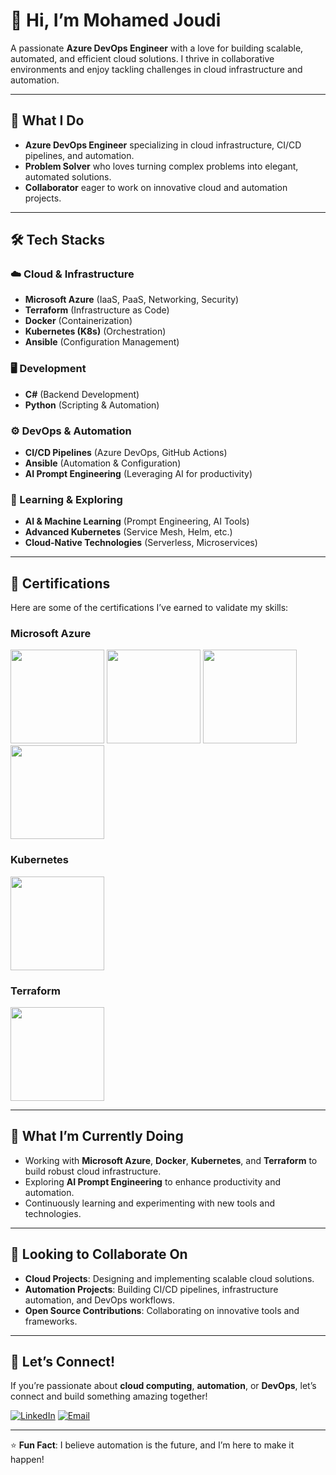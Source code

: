 <!---
MedJoudi/MedJoudi is a ✨ special ✨ repository because its `README.md` (this file) appears on your GitHub profile.
You can click the Preview link to take a look at your changes.
--->

# 👋 Hi, I’m Mohamed Joudi

A passionate **Azure DevOps Engineer** with a love for building scalable, automated, and efficient cloud solutions. I thrive in collaborative environments and enjoy tackling challenges in cloud infrastructure and automation.

---

## 💼 What I Do
- **Azure DevOps Engineer** specializing in cloud infrastructure, CI/CD pipelines, and automation.
- **Problem Solver** who loves turning complex problems into elegant, automated solutions.
- **Collaborator** eager to work on innovative cloud and automation projects.

---

## 🛠️ Tech Stacks

### ☁️ Cloud & Infrastructure
- **Microsoft Azure** (IaaS, PaaS, Networking, Security)
- **Terraform** (Infrastructure as Code)
- **Docker** (Containerization)
- **Kubernetes (K8s)** (Orchestration)
- **Ansible** (Configuration Management)

### 🖥️ Development
- **C#** (Backend Development)
- **Python** (Scripting & Automation)

### ⚙️ DevOps & Automation
- **CI/CD Pipelines** (Azure DevOps, GitHub Actions)
- **Ansible** (Automation & Configuration)
- **AI Prompt Engineering** (Leveraging AI for productivity)

### 🌱 Learning & Exploring
- **AI & Machine Learning** (Prompt Engineering, AI Tools)
- **Advanced Kubernetes** (Service Mesh, Helm, etc.)
- **Cloud-Native Technologies** (Serverless, Microservices)

---

## 📜 Certifications
Here are some of the certifications I’ve earned to validate my skills:

### Microsoft Azure
<div>
<img src="https://learn.microsoft.com/en-us/media/learn/certification/badges/microsoft-certified-fundamentals-badge.svg" width="150" />
<img src="https://certadda.com/wp-content/uploads/2020/11/azure-104.png" width="150" />
<img src="https://images.credly.com/size/680x680/images/63316b60-f62d-4e51-aacc-c23cb850089c/azure-developer-associate-600x600.png" width="150" />
<img src="https://certwizard.com/sites/default/files/2020-04/azure-devops-engineer-expert-certwizard.png" width="150" />


### Kubernetes
<img src="https://training.linuxfoundation.org/wp-content/uploads/2018/06/logo_cka_whitetext.png" width="150" />

### Terraform
<img src="https://images.credly.com/size/340x340/images/ed4be915-68f8-428a-b332-40ded9084ee5/blob" width="150" />
</div>

---

## 🌱 What I’m Currently Doing
- Working with **Microsoft Azure**, **Docker**, **Kubernetes**, and **Terraform** to build robust cloud infrastructure.
- Exploring **AI Prompt Engineering** to enhance productivity and automation.
- Continuously learning and experimenting with new tools and technologies.

---

## 💞️ Looking to Collaborate On
- **Cloud Projects**: Designing and implementing scalable cloud solutions.
- **Automation Projects**: Building CI/CD pipelines, infrastructure automation, and DevOps workflows.
- **Open Source Contributions**: Collaborating on innovative tools and frameworks.

---

## 🚀 Let’s Connect!
If you’re passionate about **cloud computing**, **automation**, or **DevOps**, let’s connect and build something amazing together!

[![LinkedIn](https://img.shields.io/badge/LinkedIn-Connect-blue?style=for-the-badge&logo=linkedin)](https://www.linkedin.com/in/med-joudi)
[![Email](https://img.shields.io/badge/Email-Reach%20Out-red?style=for-the-badge&logo=gmail)](mailto:mohamed.joudi.1992@gmail.com)

---

⭐️ **Fun Fact**: I believe automation is the future, and I’m here to make it happen!
